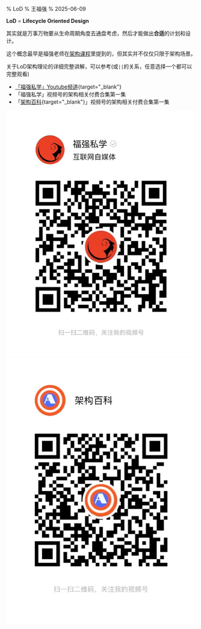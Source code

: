 % LoD
% 王福强
% 2025-06-09

**LoD** = **Lifecycle Oriented Design**

其实就是万事万物要从生命周期角度去通盘考虑，然后才能做出**合适**的计划和设计。

这个概念最早是福强老师在[架构课程](/arch.html)里提到的，但其实并不仅仅只限于架构场景。

关于LoD架构理论的详细完整讲解，可以参考(或`||`的关系，任意选择一个都可以完整观看)

- [「福强私学」Youtube频道](https://youtu.be/bmRPzoK6gzw){target="_blank"}
- 「福强私学」视频号的架构相关付费合集第一集
- 「[架构百科](https://jiagoubaike.com/){target="_blank"}」视频号的架构相关付费合集第一集


<div class="grid grid-cols-1 gap-4 lg:grid-cols-2 lg:gap-8">
  <div class="h-auto rounded bg-gray-300">
    <img src="../images/sph.jpg" loading="lazy" alt/>
  </div>
  <div class="h-auto rounded bg-gray-300">
    <img src="../images/sph_jiagoubaike.jpg" loading="lazy" alt/>
  </div>
</div>








